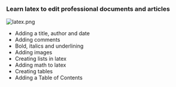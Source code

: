 ### Learn latex to edit professional documents and articles

![latex.png](https://cdn.steemitimages.com/DQmVwZLnstfEXXn9i52xCqims2cHKRmc4iQtQLBwjthMcFa/latex.png)

- Adding a title, author and date
- Adding comments
- Bold, italics and underlining
- Adding images
- Creating lists in latex
- Adding math to latex
- Creating tables
- Adding a Table of Contents
